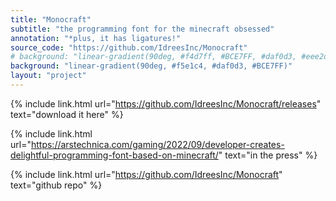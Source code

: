 ```yaml
---
title: "Monocraft"
subtitle: "the programming font for the minecraft obsessed"
annotation: "*plus, it has ligatures!"
source_code: "https://github.com/IdreesInc/Monocraft"
# background: "linear-gradient(90deg, #f4d7ff, #BCE7FF, #daf0d3, #eee2d1)"
background: "linear-gradient(90deg, #f5e1c4, #daf0d3, #BCE7FF)"
layout: "project"
---
```


{% include link.html
	url="https://github.com/IdreesInc/Monocraft/releases"
	text="download it here"
%}

{% include link.html
	url="https://arstechnica.com/gaming/2022/09/developer-creates-delightful-programming-font-based-on-minecraft/"
	text="in the press"
%}

{% include link.html
	url="https://github.com/IdreesInc/Monocraft"
	text="github repo"
%}
